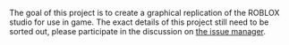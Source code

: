 The goal of this project is to create a graphical replication of the ROBLOX studio for use in game. The exact details of this project still need to be sorted out, please participate in the discussion on [the issue manager](https://github.com/ROBLOX/studio/issues).
